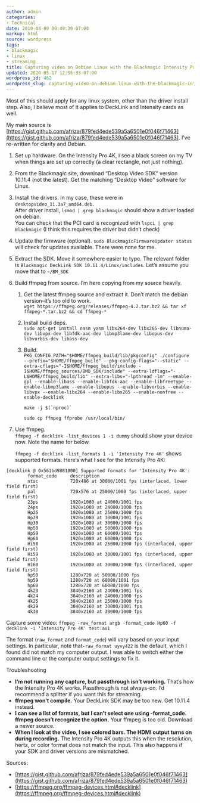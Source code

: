 ```yaml
---
author: admin
categories:
- Technical
date: 2019-08-09 00:49:39-07:00
markup: html
source: wordpress
tags:
- blackmagic
- linux
- streaming
title: Capturing video on Debian Linux with the Blackmagic Intensity Pro 4K card
updated: 2020-05-17 12:55:33-07:00
wordpress_id: 462
wordpress_slug: capturing-video-on-debian-linux-with-the-blackmagic-intensity-pro-4k-card
---
```

Most of this should apply for any linux system, other than the driver install step. Also, I believe most of it applies to DeckLink and Intensity cards as well.

My main source is [https://gist.github.com/afriza/879fed4ede539a5a6501e0f046f71463](https://gist.github.com/afriza/879fed4ede539a5a6501e0f046f71463). I’ve re-written for clarity and Debian.

1.  Set up hardware. On the Intensity Pro 4K, I see a black screen on my TV when things are set up correctly (a clear rectangle, not just nothing).
2.  From the Blackmagic site, download “Desktop Video SDK” version 10.11.4 (not the latest). Get the matching “Desktop Video” software for Linux.
3.  Install the drivers. In my case, these were in `desktopvideo_11.3a7_amd64.deb`.  
    After driver install, `lsmod | grep blackmagic` should show a driver loaded on debian.  
    You can check that the PCI card is recognized with `lspci | grep Blackmagic` (I think this requires the driver but didn’t check)
4.  Update the firmware (optional). `sudo BlackmagicFirmwareUpdater status` will check for updates available. There were none for me.
5.  Extract the SDK. Move it somewhere easier to type. The relevant folder is `Blackmagic DeckLink SDK 10.11.4/Linux/includes`. Let’s assume you move that to `~/BM_SDK`
6.  Build ffmpeg from source. I’m here copying from my source heavily.
    1.  Get the latest ffmpeg source and extract it. Don’t match the debian version–it’s too old to work.  
        `wget https://ffmpeg.org/releases/ffmpeg-4.2.tar.bz2 && tar xf ffmpeg-*.tar.bz2 && cd ffmpeg-*`
    2.  Install build deps.  
        `sudo apt-get install nasm yasm libx264-dev libx265-dev libnuma-dev libvpx-dev libfdk-aac-dev libmp3lame-dev libopus-dev libvorbis-dev libass-dev`
    3.  Build.  
        `PKG_CONFIG_PATH="$HOME/ffmpeg_build/lib/pkgconfig" ./configure --prefix="$HOME/ffmpeg_build" --pkg-config-flags="--static" --extra-cflags="-I$HOME/ffmpeg_build/include -I$HOME/ffmpeg_sources/BMD_SDK/include" --extra-ldflags="-L$HOME/ffmpeg_build/lib" --extra-libs="-lpthread -lm" --enable-gpl --enable-libass --enable-libfdk-aac --enable-libfreetype --enable-libmp3lame --enable-libopus --enable-libvorbis --enable-libvpx --enable-libx264 --enable-libx265 --enable-nonfree --enable-decklink`  
          
        `` make -j $(`nproc)` ``  
          
        `sudo cp ffmpeg ffprobe /usr/local/bin/`
7.  Use ffmpeg.  
    `ffmpeg -f decklink -list_devices 1 -i dummy` should show your device now. Note the name for below.  
      
    `ffmpeg -f decklink -list_formats 1 -i 'Intensity Pro 4K'` shows supported formats. Here’s what I see for the Intensity Pro 4K:

```
[decklink @ 0x561bd9881800] Supported formats for 'Intensity Pro 4K':
        format_code     description
        ntsc            720x486 at 30000/1001 fps (interlaced, lower field first)
        pal             720x576 at 25000/1000 fps (interlaced, upper field first)
        23ps            1920x1080 at 24000/1001 fps
        24ps            1920x1080 at 24000/1000 fps
        Hp25            1920x1080 at 25000/1000 fps
        Hp29            1920x1080 at 30000/1001 fps
        Hp30            1920x1080 at 30000/1000 fps
        Hp50            1920x1080 at 50000/1000 fps
        Hp59            1920x1080 at 60000/1001 fps
        Hp60            1920x1080 at 60000/1000 fps
        Hi50            1920x1080 at 25000/1000 fps (interlaced, upper field first)
        Hi59            1920x1080 at 30000/1001 fps (interlaced, upper field first)
        Hi60            1920x1080 at 30000/1000 fps (interlaced, upper field first)
        hp50            1280x720 at 50000/1000 fps
        hp59            1280x720 at 60000/1001 fps
        hp60            1280x720 at 60000/1000 fps
        4k23            3840x2160 at 24000/1001 fps
        4k24            3840x2160 at 24000/1000 fps
        4k25            3840x2160 at 25000/1000 fps
        4k29            3840x2160 at 30000/1001 fps
        4k30            3840x2160 at 30000/1000 fps
```

Capture some video: `ffmpeg -raw_format argb -format_code Hp60 -f decklink -i 'Intensity Pro 4K' test.avi`

The format (`raw_format` and `format_code`) will vary based on your input settings. In particular, note that`-raw_format uyvy422` is the default, which I found did not match my computer output. I was able to switch either the command line or the computer output settings to fix it.

Troubleshooting

-   **I’m not running any capture, but passthrough isn’t working.** That’s how the Intensity Pro 4K works. Passthrough is not always-on. I’d recommend a splitter if you want this for streaming.
-   **ffmpeg won’t compile.** Your DeckLink SDK may be too new. Get 10.11.4 instead.
-   **I can see a list of formats, but I can’t select one using -format\_code. ffmpeg doesn’t recognize the option.** Your ffmpeg is too old. Download a newer source.
-   **When I look at the video, I see colored bars. The HDMI output turns on during recording.** The Intensity Pro 4K outputs this when the resolution, hertz, or color format does not match the input. This also happens if your SDK and driver versions are mismatched.

Sources:

-   [https://gist.github.com/afriza/879fed4ede539a5a6501e0f046f71463](https://gist.github.com/afriza/879fed4ede539a5a6501e0f046f71463)
-   [https://ffmpeg.org/ffmpeg-devices.html#decklink](https://ffmpeg.org/ffmpeg-devices.html#decklink)
